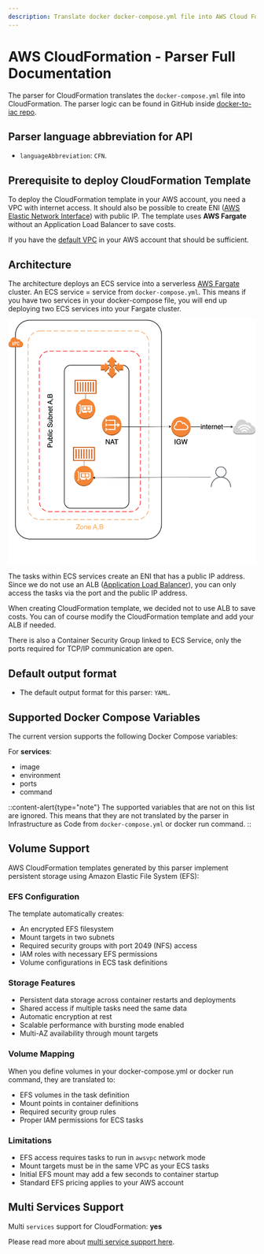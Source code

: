 ```yaml
---
description: Translate docker docker-compose.yml file into AWS Cloud Formation with DeployStack
---
```


# AWS CloudFormation - Parser Full Documentation

The parser for CloudFormation translates the `docker-compose.yml` file into CloudFormation. The parser logic can be found in GitHub inside [docker-to-iac repo](https://github.com/deploystackio/docker-to-iac/blob/main/src/parsers/aws-cloudformation.ts).

## Parser language abbreviation for API

- `languageAbbreviation`: `CFN`.

## Prerequisite to deploy CloudFormation Template

To deploy the CloudFormation template in your AWS account, you need a VPC with internet access. It should also be possible to create ENI ([AWS Elastic Network Interface](https://docs.aws.amazon.com/AWSEC2/latest/UserGuide/using-eni.html)) with public IP. The template uses __AWS Fargate__ without an Application Load Balancer to save costs.

If you have the [default VPC](https://docs.aws.amazon.com/vpc/latest/userguide/default-vpc.html) in your AWS account that should be sufficient.

## Architecture

The architecture deploys an ECS service into a serverless [AWS Fargate](https://docs.aws.amazon.com/AmazonECS/latest/developerguide/AWS_Fargate.html) cluster. An ECS service = service from `docker-compose.yml`. This means if you have two services in your docker-compose file, you will end up deploying two ECS services into your Fargate cluster.

![AWS Architecture](/docs/assets/images/docker-to-iac/aws-fargate.drawio.png)

The tasks within ECS services create an ENI that has a public IP address. Since we do not use an ALB ([Application Load Balancer](https://docs.aws.amazon.com/elasticloadbalancing/latest/application/introduction.html)), you can only access the tasks via the port and the public IP address.

When creating CloudFormation template, we decided not to use ALB to save costs. You can of course modify the CloudFormation template and add your ALB if needed.

There is also a Container Security Group linked to ECS Service, only the ports required for TCP/IP communication are open.

## Default output format

- The default output format for this parser: `YAML`.

## Supported Docker Compose Variables

The current version supports the following Docker Compose variables:

For __services__:

- image
- environment
- ports
- command

::content-alert{type="note"}
The supported variables that are not on this list are ignored. This means that they are not translated by the parser in Infrastructure as Code from `docker-compose.yml` or docker run command.
::

## Volume Support

AWS CloudFormation templates generated by this parser implement persistent storage using Amazon Elastic File System (EFS):

### EFS Configuration

The template automatically creates:

- An encrypted EFS filesystem
- Mount targets in two subnets
- Required security groups with port 2049 (NFS) access
- IAM roles with necessary EFS permissions
- Volume configurations in ECS task definitions

### Storage Features

- Persistent data storage across container restarts and deployments
- Shared access if multiple tasks need the same data
- Automatic encryption at rest
- Scalable performance with bursting mode enabled
- Multi-AZ availability through mount targets

### Volume Mapping

When you define volumes in your docker-compose.yml or docker run command, they are translated to:

- EFS volumes in the task definition
- Mount points in container definitions
- Required security group rules
- Proper IAM permissions for ECS tasks

### Limitations

- EFS access requires tasks to run in `awsvpc` network mode
- Mount targets must be in the same VPC as your ECS tasks
- Initial EFS mount may add a few seconds to container startup
- Standard EFS pricing applies to your AWS account

## Multi Services Support

Multi `services` support for CloudFormation: __yes__

Please read more about [multi service support here](/docs/docker-to-iac/multi-services-support.md).

